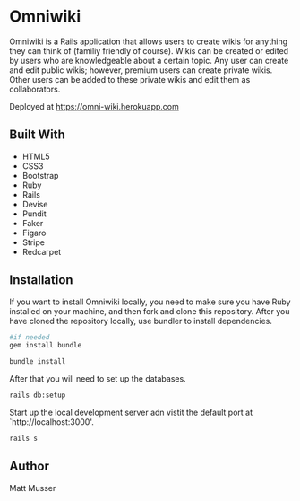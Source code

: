 # Omniwiki

Omniwiki is a Rails application that allows users to create wikis for anything they can think of (familiy friendly of course). Wikis can be created or edited by users who are knowledgeable about a certain topic. Any user can create and edit public wikis; however, premium users can create private wikis. Other users can be added to these private wikis and edit them as collaborators.

Deployed at https://omni-wiki.herokuapp.com

## Built With

* HTML5
* CSS3
* Bootstrap
* Ruby
* Rails
* Devise
* Pundit
* Faker
* Figaro
* Stripe
* Redcarpet

## Installation

If you want to install Omniwiki locally, you need to make sure you have Ruby installed on your machine, and then fork and clone this repository. After you have cloned the repository locally, use bundler to install dependencies.

```bash
#if needed
gem install bundle

bundle install
```
After that you will need to set up the databases.
```bash
rails db:setup
```
Start up the local development server adn vistit the default port at `http://localhost:3000'.
```bash
rails s
```

## Author
Matt Musser
